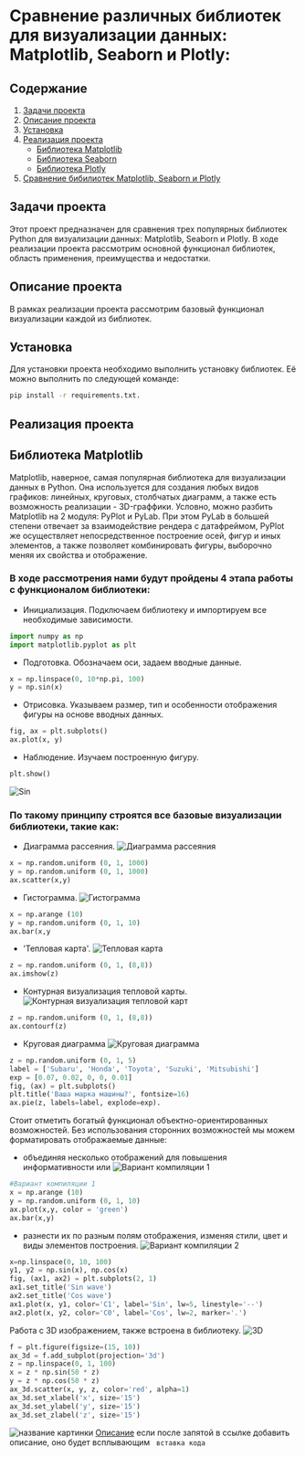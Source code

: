 # Сравнение различных библиотек для визуализации данных: Matplotlib, Seaborn и Plotly:

## Содержание
1. [Задачи проекта](#1)
2. [Описание проекта](#2)
3. [Установка](#3)
4. [Реализация проекта](#4)
   - [Библиотека Matplotlib](#4.1)
   - [Библиотека  Seaborn](#4.2)
   - [Библиотека Plotly](#4.3)
5. [Сравнение бибилиотек Matplotlib, Seaborn и Plotly](#5)


<a id="1"></a>
## Задачи проекта
Этот проект предназначен для сравнения трех популярных библиотек Python для визуализации данных: Matplotlib, Seaborn и Plotly.
В ходе реализации проекта рассмотрим основной функционал библиотек, область применения, преимущества и недостатки. 


<a id="2"></a>
## Описание проекта
В рамках реализации проекта рассмотрим базовый функционал визуализации каждой из библиотек.  


<a id="3"></a>
## Установка
Для установки проекта необходимо выполнить установку библиотек. Её можно выполнить по следующей команде:
```sh
pip install -r requirements.txt.
```

<a id="4"></a>
## Реализация проекта

<a id="4.1"></a>
## Библиотека Matplotlib

Matplotlib, наверное, самая популярная библиотека для визуализации данных в Python. Она используется для создания любых видов графиков: линейных, круговых, столбчатых диаграмм, а также есть возможность реализации - 3D-граффики. Условно, можно разбить Matplotlib на 2 модуля: PyPlot и PyLab. При этом PyLab в большей степени отвечает за взаимодействие рендера с датафреймом, PyPlot же осуществляет непосредственное построение осей, фигур и иных элементов, а также 
позволяет комбинировать фигуры, выборочно меняя их свойства и отображение.


### В ходе рассмотрения нами будут пройдены 4 этапа работы с функционалом библиотеки:
  - Инициализация.
	Подключаем библиотеку и импортируем все необходимые зависимости.
```python
import numpy as np
import matplotlib.pyplot as plt
```
  - Подготовка.
	Обозначаем оси, задаем вводные данные.
```python
x = np.linspace(0, 10*np.pi, 100)
y = np.sin(x)
```
  - Отрисовка.
	Указываем размер, тип и особенности отображения фигуры на основе вводных данных.
```python
fig, ax = plt.subplots() 
ax.plot(x, y)
```
  - Наблюдение.
	Изучаем построенную фигуру.
```python
plt.show()
```
![Sin](plt_sin.png)

### По такому принципу строятся все базовые визуализации библиотеки, такие как:
 - Диаграмма рассеяния.
![Диаграмма рассеяния](plt_scatter.png)
```python
x = np.random.uniform (0, 1, 1000)
y = np.random.uniform (0, 1, 1000)
ax.scatter(x,y)
```
 - Гистограмма.
![Гистограмма](plt_bar.png)
```python
x = np.arange (10)
y = np.random.uniform (0, 1, 10)
ax.bar(x,y
```
 - 'Тепловая карта'.
![Тепловая карта](plt_imshow.png)
```python
z = np.random.uniform (0, 1, (8,8))
ax.imshow(z)
```
 - Контурная визуализация тепловой карты.
![Контурная визуализация тепловой карт](plt_countourf.png)
```python
z = np.random.uniform (0, 1, (8,8))
ax.contourf(z)
```
 - Круговая диаграмма
![Круговая диаграмма](plt_pie.png)
```python
z = np.random.uniform (0, 1, 5)
label = ['Subaru', 'Honda', 'Toyota', 'Suzuki', 'Mitsubishi']
exp = [0.07, 0.02, 0, 0, 0.01]
fig, (ax) = plt.subplots()
plt.title('Ваша марка машины?', fontsize=16)
ax.pie(z, labels=label, explode=exp).
```
Стоит отметить богатый функционал объектно-ориентированных возможностей. Без использования сторонних возможностей мы можем форматировать отображаемые данные:
 - объединяя несколько отображений для повышения информативности или 
![Вариант компиляции 1](plt_comp1.png)
```python
#Вариант компиляции 1
x = np.arange (10)
y = np.random.uniform (0, 1, 10)
ax.plot(x,y, color = 'green')
ax.bar(x,y)
```
 - разнести их по разным полям отображения, изменяя стили, цвет и виды элементов построения.
![Вариант компиляции 2](plt_comp2.png)
```python
x=np.linspace(0, 10, 100)
y1, y2 = np.sin(x), np.cos(x)
fig, (ax1, ax2) = plt.subplots(2, 1)
ax1.set_title('Sin wave')
ax2.set_title('Cos wave')
ax1.plot(x, y1, color='C1', label='Sin', lw=5, linestyle='--')
ax2.plot(x, y2, color='C0', label='Cos', lw=2, marker='.')
```
Работа с 3D изображением, также встроена в библиотеку.
![3D](plt_3D.png)
```python
f = plt.figure(figsize=(15, 10))
ax_3d = f.add_subplot(projection='3d')
z = np.linspace(0, 1, 100)
x = z * np.sin(50 * z)
y = z * np.cos(50 * z)
ax_3d.scatter(x, y, z, color='red', alpha=1)
ax_3d.set_xlabel('x', size='15')
ax_3d.set_ylabel('y', size='15')
ax_3d.set_zlabel('z', size='15')
```

 
![название картинки](ссылка)
[Описание](ссылка)
если после запятой в ссылке добавить описание, оно будет всплывающим
``` вставка кода```
